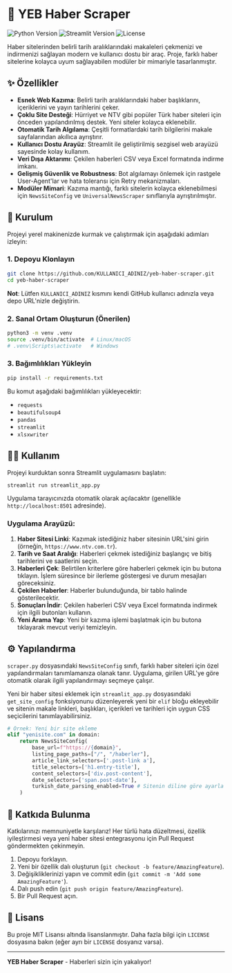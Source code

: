 # 📰 YEB Haber Scraper

![Python Version](https://img.shields.io/badge/Python-3.8%2B-blue.svg)
![Streamlit Version](https://img.shields.io/badge/Streamlit-1.x-red.svg)
![License](https://img.shields.io/badge/License-MIT-green.svg)

Haber sitelerinden belirli tarih aralıklarındaki makaleleri çekmenizi ve indirmenizi sağlayan modern ve kullanıcı dostu bir araç. Proje, farklı haber sitelerine kolayca uyum sağlayabilen modüler bir mimariyle tasarlanmıştır.

## ✨ Özellikler

*   **Esnek Web Kazıma**: Belirli tarih aralıklarındaki haber başlıklarını, içeriklerini ve yayın tarihlerini çeker.
*   **Çoklu Site Desteği**: Hürriyet ve NTV gibi popüler Türk haber siteleri için önceden yapılandırılmış destek. Yeni siteler kolayca eklenebilir.
*   **Otomatik Tarih Algılama**: Çeşitli formatlardaki tarih bilgilerini makale sayfalarından akıllıca ayrıştırır.
*   **Kullanıcı Dostu Arayüz**: Streamlit ile geliştirilmiş sezgisel web arayüzü sayesinde kolay kullanım.
*   **Veri Dışa Aktarımı**: Çekilen haberleri CSV veya Excel formatında indirme imkanı.
*   **Gelişmiş Güvenlik ve Robustness**: Bot algılamayı önlemek için rastgele User-Agent'lar ve hata toleransı için Retry mekanizmaları.
*   **Modüler Mimari**: Kazıma mantığı, farklı sitelerin kolayca eklenebilmesi için `NewsSiteConfig` ve `UniversalNewsScraper` sınıflarıyla ayrıştırılmıştır.

## 🚀 Kurulum

Projeyi yerel makinenizde kurmak ve çalıştırmak için aşağıdaki adımları izleyin:

### 1. Depoyu Klonlayın

```bash
git clone https://github.com/KULLANICI_ADINIZ/yeb-haber-scraper.git
cd yeb-haber-scraper
```
**Not**: Lütfen `KULLANICI_ADINIZ` kısmını kendi GitHub kullanıcı adınızla veya depo URL'nizle değiştirin.

### 2. Sanal Ortam Oluşturun (Önerilen)

```bash
python3 -m venv .venv
source .venv/bin/activate  # Linux/macOS
# .venv\Scripts\activate   # Windows
```

### 3. Bağımlılıkları Yükleyin

```bash
pip install -r requirements.txt
```

Bu komut aşağıdaki bağımlılıkları yükleyecektir:
- `requests`
- `beautifulsoup4`
- `pandas`
- `streamlit`
- `xlsxwriter`

## 🏃‍♀️ Kullanım

Projeyi kurduktan sonra Streamlit uygulamasını başlatın:

```bash
streamlit run streamlit_app.py
```

Uygulama tarayıcınızda otomatik olarak açılacaktır (genellikle `http://localhost:8501` adresinde).

### Uygulama Arayüzü:

1.  **Haber Sitesi Linki**: Kazımak istediğiniz haber sitesinin URL'sini girin (örneğin, `https://www.ntv.com.tr`).
2.  **Tarih ve Saat Aralığı**: Haberleri çekmek istediğiniz başlangıç ve bitiş tarihlerini ve saatlerini seçin.
3.  **Haberleri Çek**: Belirtilen kriterlere göre haberleri çekmek için bu butona tıklayın. İşlem süresince bir ilerleme göstergesi ve durum mesajları göreceksiniz.
4.  **Çekilen Haberler**: Haberler bulunduğunda, bir tablo halinde gösterilecektir.
5.  **Sonuçları İndir**: Çekilen haberleri CSV veya Excel formatında indirmek için ilgili butonları kullanın.
6.  **Yeni Arama Yap**: Yeni bir kazıma işlemi başlatmak için bu butona tıklayarak mevcut veriyi temizleyin.

## ⚙️ Yapılandırma

`scraper.py` dosyasındaki `NewsSiteConfig` sınıfı, farklı haber siteleri için özel yapılandırmaları tanımlamanıza olanak tanır. Uygulama, girilen URL'ye göre otomatik olarak ilgili yapılandırmayı seçmeye çalışır.

Yeni bir haber sitesi eklemek için `streamlit_app.py` dosyasındaki `get_site_config` fonksiyonunu düzenleyerek yeni bir `elif` bloğu ekleyebilir ve sitenin makale linkleri, başlıkları, içerikleri ve tarihleri için uygun CSS seçicilerini tanımlayabilirsiniz.

```python
# Örnek: Yeni bir site ekleme
elif "yenisite.com" in domain:
    return NewsSiteConfig(
        base_url=f"https://{domain}",
        listing_page_paths=["/", "/haberler"],
        article_link_selectors=['.post-link a'],
        title_selectors=['h1.entry-title'],
        content_selectors=['div.post-content'],
        date_selectors=['span.post-date'],
        turkish_date_parsing_enabled=True # Sitenin diline göre ayarla
    )
```

## 🤝 Katkıda Bulunma

Katkılarınızı memnuniyetle karşılarız! Her türlü hata düzeltmesi, özellik iyileştirmesi veya yeni haber sitesi entegrasyonu için Pull Request göndermekten çekinmeyin.

1.  Depoyu forklayın.
2.  Yeni bir özellik dalı oluşturun (`git checkout -b feature/AmazingFeature`).
3.  Değişikliklerinizi yapın ve commit edin (`git commit -m 'Add some AmazingFeature'`).
4.  Dalı push edin (`git push origin feature/AmazingFeature`).
5.  Bir Pull Request açın.

## 📄 Lisans

Bu proje MIT Lisansı altında lisanslanmıştır. Daha fazla bilgi için `LICENSE` dosyasına bakın (eğer ayrı bir `LICENSE` dosyanız varsa).

---
**YEB Haber Scraper** - Haberleri sizin için yakalıyor! 